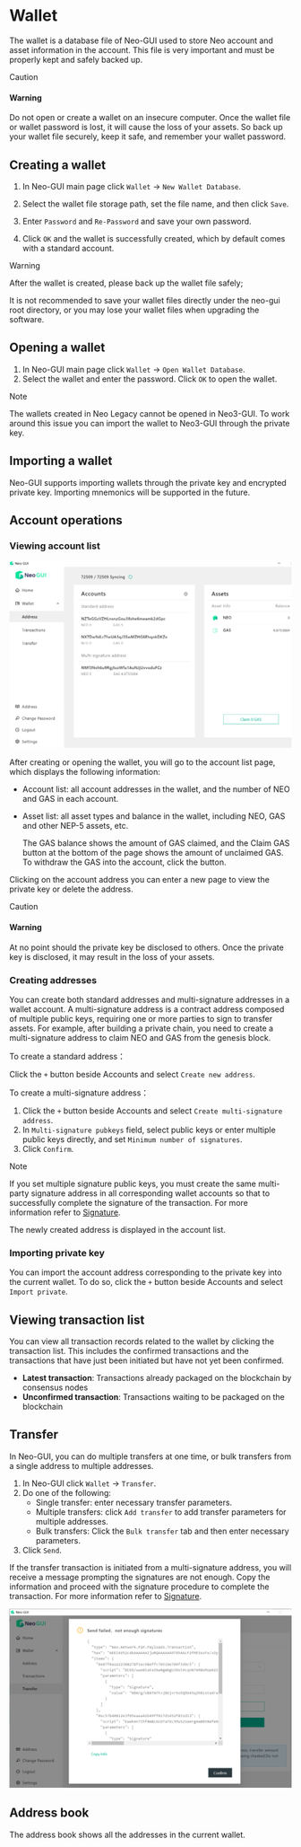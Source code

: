 # Wallet

The wallet is a database file of Neo-GUI used to store Neo account and asset information in the account. This file is very important and must be properly kept and safely backed up.

> [!CAUTION]
>
> #### Warning
>
> Do not open or create a wallet on an insecure computer. Once the wallet file or wallet password is lost, it will cause the loss of your assets. So back up your wallet file securely, keep it safe, and remember your wallet password.

## Creating a wallet

1. In Neo-GUI main page click `Wallet` -> `New Wallet Database`.

2. Select the wallet file storage path, set the file name, and then click `Save`.

3. Enter `Password` and `Re-Password` and save your own password.

4. Click `OK` and the wallet is successfully created, which by default comes with a standard account.

> [!Warning]
>
> After the wallet is created, please back up the wallet file safely;
>
> It is not recommended to save your wallet files directly under the neo-gui root directory, or you may lose your wallet files when upgrading the software.

## Opening a wallet

1. In Neo-GUI main page click `Wallet` -> `Open Wallet Database`.
2. Select the wallet and enter the password. Click `OK` to open the wallet.

> [!Note]
>
> The wallets created in Neo Legacy cannot be opened in Neo3-GUI. To work around this issue you can import the wallet to Neo3-GUI through the private key.

## Importing a wallet

Neo-GUI supports importing wallets through the private key and encrypted private key. Importing  mnemonics will be supported in the future.

## Account operations

### Viewing account list

![](../assets/guiWallet.png)

After creating or opening the wallet, you will go to the account list page, which displays the following information:

- Account list: all account addresses in the wallet, and the number of NEO and GAS in each account.

- Asset list: all asset types and balance in the wallet, including NEO, GAS and other NEP-5 assets, etc.

  The GAS balance shows the amount of GAS claimed, and the Claim GAS button at the bottom of the page shows the amount of unclaimed GAS. To withdraw the GAS into the account, click the button.

Clicking on the account address you can enter a new page to view the private key or delete the address.


> [!CAUTION]
>
> #### Warning
>
> At no point should the private key be disclosed to others. Once the private key is disclosed, it may result in the loss of your assets.

### Creating addresses

You can create both standard addresses and multi-signature addresses in a wallet account. A multi-signature address is a contract address composed of multiple public keys, requiring one or more parties to sign to transfer assets. For example, after building a private chain, you need to create a multi-signature address to claim NEO and GAS from the genesis block.

To create a standard address：

Click the `+` button beside Accounts and select `Create new address`.

To create a multi-signature address：

1. Click the `+` button beside Accounts and select `Create multi-signature address`.
2. In `Multi-signature pubkeys` field, select public keys or enter multiple public keys directly, and set `Minimum number of signatures`.
3. Click `Confirm`.

> [!Note]
>
> If you set multiple signature public keys, you must create the same multi-party signature address in all corresponding wallet accounts so that to successfully complete the signature of the transaction. For more information refer to [Signature](advanced.md).

The newly created address is displayed in the account list.

### Importing private key

You can import the account address corresponding to the private key into the current wallet. To do so, click the `+` button beside Accounts and select `Import private`.

## Viewing transaction list

You can view all transaction records related to the wallet by clicking the transaction list. This includes the confirmed transactions and the transactions that have just been initiated but have not yet been confirmed.

+ **Latest transaction**: Transactions already packaged on the blockchain by consensus nodes
+ **Unconfirmed transaction**: Transactions waiting to be packaged on the blockchain

## Transfer

In Neo-GUI, you can do multiple transfers at one time, or bulk transfers from a single address to multiple addresses.

1. In Neo-GUI click `Wallet` -> `Transfer`.
2. Do one of the following:
   - Single transfer: enter necessary transfer parameters.
   - Multiple transfers: click `Add transfer` to add transfer parameters for multiple addresses.
   - Bulk transfers: Click the `Bulk transfer` tab and then enter necessary parameters.
3. Click `Send`.

If the transfer transaction is initiated from a multi-signature address, you will receive a message prompting the signatures are not enough. Copy the information and proceed with the signature procedure to complete the transaction. For more information refer to  [Signature](advanced.md).

![](../assets/sign_1.png)

## Address book

The address book shows all the addresses in the current wallet.
